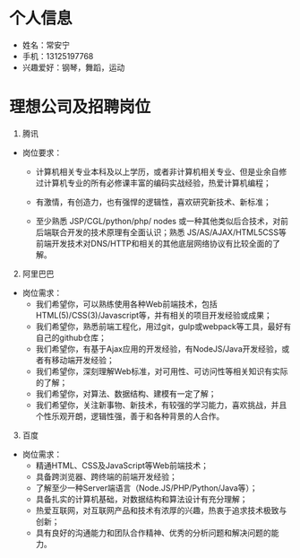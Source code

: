 # 个人信息
* 姓名：常安宁
* 手机：13125197768
* 兴趣爱好：钢琴，舞蹈，运动

# 理想公司及招聘岗位
1. 腾讯
* 岗位要求：
    * 计算机相关专业本科及以上学历，或者非计算机相关专业、但是业余自修过计算机专业的所有必修课丰富的编码实战经验，热爱计算机编程；

    * 有激情，有创造力，也有强悍的逻辑性，喜欢研究新技术、新标准；

    * 至少熟悉 JSP/CGL/python/php/ nodes 或一种其他类似后合技术，对前后端联合开发的技术原理有全面认识；熟悉 JS/AS/AJAX/HTML5CSS等前端开发技术对DNS/HTTP和相关的其他底层网络协议有比较全面的了解。

2. 阿里巴巴
* 岗位需求：
    * 我们希望你，可以熟练使用各种Web前端技术，包括HTML(5)/CSS(3)/Javascript等，并有相关的项目开发经验或成果；
    * 我们希望你，熟悉前端工程化，用过git，gulp或webpack等工具，最好有自己的github仓库；
    * 我们希望你，有基于Ajax应用的开发经验，有NodeJS/Java开发经验，或者有移动端开发经验；
    * 我们希望你，深刻理解Web标准，对可用性、可访问性等相关知识有实际的了解；
    * 我们希望你，对算法、数据结构、建模有一定了解；
    * 我们希望你，关注新事物、新技术，有较强的学习能力，喜欢挑战，并且个性乐观开朗，逻辑性强，善于和各种背景的人合作。

3. 百度
* 岗位需求：
    * 精通HTML、CSS及JavaScript等Web前端技术；
    * 具备跨浏览器、跨终端的前端开发经验；
    * 了解至少一种Server端语言（Node.JS/PHP/Python/Java等）；
    * 具备扎实的计算机基础，对数据结构和算法设计有充分理解；
    * 热爱互联网，对互联网产品和技术有浓厚的兴趣，热衷于追求技术极致与创新；
    * 具有良好的沟通能力和团队合作精神、优秀的分析问题和解决问题的能力。
